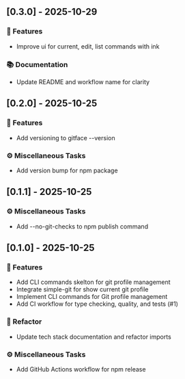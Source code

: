 ## [0.3.0] - 2025-10-29

### 🚀 Features

- Improve ui for current, edit, list commands with ink

### 📚 Documentation

- Update README and workflow name for clarity
## [0.2.0] - 2025-10-25

### 🚀 Features

- Add versioning to gitface --version

### ⚙️ Miscellaneous Tasks

- Add version bump for npm package
## [0.1.1] - 2025-10-25

### ⚙️ Miscellaneous Tasks

- Add --no-git-checks to npm publish command
## [0.1.0] - 2025-10-25

### 🚀 Features

- Add CLI commands skelton for git profile management
- Integrate simple-git for show current git profile
- Implement CLI commands for Git profile management
- Add CI workflow for type checking, quality, and tests (#1)

### 🚜 Refactor

- Update tech stack documentation and refactor imports

### ⚙️ Miscellaneous Tasks

- Add GitHub Actions workflow for npm release
